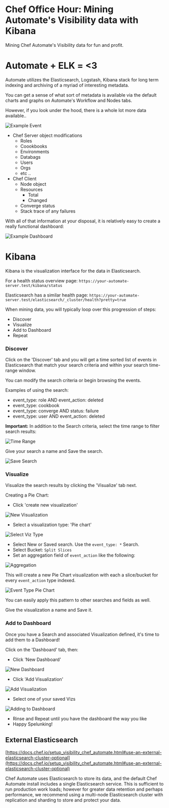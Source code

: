 # Chef Office Hour: Mining Automate's Visibility data with Kibana

Mining Chef Automate's Visibility data for fun and profit.

# Automate + ELK = <3
Automate utilizes the Elasticsearch, Logstash, Kibana stack for long term indexing and archiving of a myriad of interesting metadata.

You can get a sense of what sort of metadata is available via the default charts and graphs on Automate's Workflow and Nodes tabs.

However, if you look under the hood, there is a whole lot more data available..

![Example Event](./images/example_event.png)

- Chef Server object modifications
  - Roles
  - Coookbooks
  - Environments
  - Databags
  - Users
  - Orgs
  - etc ..
- Chef Client
  - Node object
  - Resources
    - Total
    - Changed
  - Converge status
  - Stack trace of any failures

With all of that information at your disposal, it is relatively easy to create a really functional dashboard:

![Example Dashboard](./images/example_dashboard.png)

# Kibana
Kibana is the visualization interface for the data in Elasticsearch.

For a health status overview page:
`https://your-automate-server.test/kibana/status`

Elasticsearch has a similar health page:
`https://your-automate-server.test/elasticsearch/_cluster/health?pretty=true`

When mining data, you will typically loop over this progression of steps:
 - Discover
 - Visualize
 - Add to Dashboard
 - Repeat

### Discover
Click on the 'Discover' tab and you will get a time sorted list of events in Elasticsearch that match your search criteria and within your search time-range window.

You can modify the search criteria or begin browsing the events.

Examples of using the search:
 - event_type: role AND event_action: deleted
 - event_type: cookbook
 - event_type: converge AND status: failure
 - event_type: user AND event_action: deleted

**Important:** In addition to the Search criteria, select the time range to filter search results:

![Time Range](./images/time_range.png)

Give your search a name and Save the search.

![Save Search](./images/save_search.png)

### Visualize

Visualize the search results by clicking the 'Visualize' tab next.

Creating a Pie Chart:
- Click 'create new visualization'

![New Visualization](./images/new_viz.png)
- Select a visualization type: 'Pie chart'

![Select Viz Type](./images/select_viz_type.png)
- Select New or Saved search.  Use the `event_type: *` Search.
- Select Bucket: `Split Slices`
- Set an aggregation field of `event_action` like the following:

![Aggregation](./images/aggregation.png)

This will create a new Pie Chart visualization with each a slice/bucket for every `event_action` type indexed.

![Event Type Pie Chart](./images/event_type_pie.png)

You can easily apply this pattern to other searches and fields as well.

Give the visualization a name and Save it.

### Add to Dashboard
Once you have a Search and associated Visualization defined, it's time to add them to a Dashboard!

Click on the 'Dashboard' tab, then:

 - Click 'New Dashboard'

 ![New Dashboard](./images/new_dash.png)
 - Click 'Add Visualization'

 ![Add Visualization](./images/add_viz.png)
 - Select one of your saved Vizs

 ![Adding to Dashboard](./images/adding_to_dash.png)
 - Rinse and Repeat until you have the dashboard the way you like
 - Happy Spelunking!

## External Elasticsearch

[https://docs.chef.io/setup_visibility_chef_automate.html#use-an-external-elasticsearch-cluster-optional](https://docs.chef.io/setup_visibility_chef_automate.html#use-an-external-elasticsearch-cluster-optional)

Chef Automate uses Elasticsearch to store its data, and the default Chef Automate install includes a single Elasticsearch service. This is sufficient to run production work loads; however for greater data retention and perhaps performance, we recommend using a multi-node Elasticsearch cluster with replication and sharding to store and protect your data.
